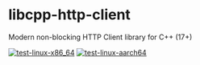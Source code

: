 # libcpp-http-client
Modern non-blocking HTTP Client library for C++ (17+)

[![test-linux-x86_64](https://github.com/lk-libs/libcpp-http-client/actions/workflows/test-linux-x86_64.yml/badge.svg)](https://github.com/lk-libs/libcpp-http-client/actions/workflows/test-linux-x86_64.yml)
[![test-linux-aarch64](https://github.com/lk-libs/libcpp-http-client/actions/workflows/test-linux-aarch64.yml/badge.svg)](https://github.com/lk-libs/libcpp-http-client/actions/workflows/test-linux-aarch64.yml)

